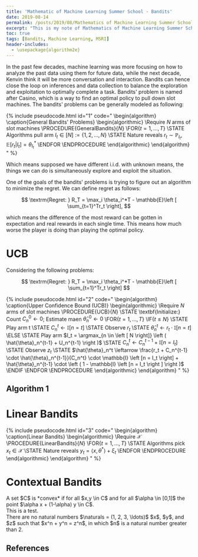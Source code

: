 ```yaml
---
title: 'Mathematic of Machine Learning Summer School - Bandits'
date: 2019-08-14
permalink: /posts/2019/08/Mathematics of Machine Learning Summer School - Bandits/
excerpt: "This is my note of Mathematics of Machine Learning Summer School - Bandits at University of Washington, which was taught by Kevin Jamieson (University of Washington)."
toc: true
tags: [Bandits, Machine Learning, MSRI]
header-includes:
  - \usepackage{algorithm2e}
---
```


In the past few decades, machine learning was more focusing on how to analyze the past data using them for future data, while the next decade, Kenvin think it will be more conversation and interaction. Bandits can hence close the loop on inferences and data collection to balance the exploration and exploitation to optimally complete a task. Bandits' problem is named after Casino, which is a way to find an optimal policy to pull down slot machines. The bandits' problems can be generally modeled as following:

{% include pseudocode.html id="1" code="
\begin{algorithm}
\caption{General Bandits' Problems}
\begin{algorithmic}
\Require $N$ arms of slot machines
\PROCEDURE{GeneralBandits}{$N$}
    \FOR{$t =1, ..., T$} 
        \STATE Algorithms pull arm $I_t \in [N] := \{1, 2, ..., N\}$
        \STATE Nature reveals $r_t \sim \mathbb{P}_{I_t}$, $\mathbb{E} \left [ r_t | I_t \right ] = \theta_{I_t}^*$
    \ENDFOR
\ENDPROCEDURE
\end{algorithmic}
\end{algorithm}
" %}

Which means supposed we have different i.i.d. with unknown means, the things we can do is simultaneously explore and exploit the situation. 

One of the goals of the bandits' problems is trying to figure out an algorithm to minimize the regret. We can define regret as follows:

$$
\textrm{Regret: } R_T = \max_i \theta_i^*T - \mathbb{E}\left [ \sum_{t=1}^Tr_t \right],
$$ 

which means the difference of the most reward can be gotten in expectation and real rewards in each single time. This means how much worse the player is doing than playing the optimal policy. 



# UCB
Considering the following problems:

$$
\textrm{Regret: } R_T = \max_i \theta_i^*T - \mathbb{E}\left [ \sum_{t=1}^Tr_t \right]
$$ 

{% include pseudocode.html id="2" code="
\begin{algorithm}
\caption{Upper Confidence Bound (UCB)}
\begin{algorithmic}
\Require $N$ arms of slot machines
\PROCEDURE{UCB}{$N$}
    \STATE \textbf{Initialize:} Count $C_n^0 \leftarrow 0$; Estimate maen $\hat{\theta}_n^0 \leftarrow 0$
    \FOR{$t =1, ..., T$} 
        \IF{$t \leq N$}
        \STATE Play arm t
        \STATE $C_n^t \leftarrow \mathbb{I} \left [n = t \right ]$
        \STATE Observe $r_t$
        \STATE $\hat{\theta}_n^t \leftarrow r_t \cdot \mathbb{I} \left [ n = t \right ]$
        \ELSE
        \STATE Play arm $I_t = \argmax_{n \in \left [ N \right]} \left ( \hat{\theta}_n^{t-1} + U_n^{t-1} \right )$
        \STATE $C_n^t \leftarrow C_n^{t-1} + \mathbb{I} \left [ n = I_t \right]$
        \STATE Observe $z_t$
        \STATE $\hat{\theta}_n^t \leftarrow \frac{r_t + C_n^{t-1} \cdot \hat{\theta}_n^{t-1}}{C_n^t} \cdot \mathbb{I} \left [n = I_t \right]  + \hat{\theta}_n^{t-1} \cdot \left ( 1 - \mathbb{I} \left [n = I_t \right ] \right )$
        \ENDIF
    \ENDFOR
\ENDPROCEDURE
\end{algorithmic}
\end{algorithm}
" %}

## Algorithm 1

<!-- {% include pseudocode.html id="2" code="
\begin{algorithm}
\caption{Quicksort}
\begin{algorithmic}
\PROCEDURE{Quicksort}{$A, p, r$}
    \IF{$p < r$} 
        \STATE $q = $ \CALL{Partition}{$A, p, r$}
        \STATE \CALL{Quicksort}{$A, p, q - 1$}
        \STATE \CALL{Quicksort}{$A, q + 1, r$}
    \ENDIF
\ENDPROCEDURE
\PROCEDURE{Partition}{$A, p, r$}
    \STATE $x = A[r]$
    \STATE $i = p - 1$
    \FOR{$j = p$ \TO $r - 1$}
        \IF{$A[j] < x$}
            \STATE $i = i + 1$
            \STATE exchange
            $A[i]$ with     $A[j]$
        \ENDIF
        \STATE exchange $A[i]$ with $A[r]$
    \ENDFOR
\ENDPROCEDURE
\end{algorithmic}
\end{algorithm}
" %} -->


# Linear Bandits
{% include pseudocode.html id="3" code="
\begin{algorithm}
\caption{Linear Bandits}
\begin{algorithmic}
\Require $\mathcal{X}$ 
\PROCEDURE{LinearBandits}{$N$}
    \FOR{$t =1, ..., T$} 
        \STATE Algorithms pick $x_t \in \mathcal{X}$
        \STATE Nature reveals $y_t = \langle x, \theta^* \rangle + \xi_t$
    \ENDFOR
\ENDPROCEDURE
\end{algorithmic}
\end{algorithm}
" %}

# Contextual Bandits

<div class="definition" text='test'>
A set $C$ is *convex* if for all
$x,y \in C$ and for all
$\alpha \in [0,1]$ the point
$\alpha x + (1-\alpha) y \in C$.
</div>

<div class="definition">
This is a test.
</div>

<div class="theorem" text='test2'>
There are no natural numbers
$\naturals = (1, 2, 3, \ldots)$
$x$, $y$, and $z$ such that
$x^n + y^n = z^n$, in which $n$
is a natural number greater than 2.
</div>

References
------
